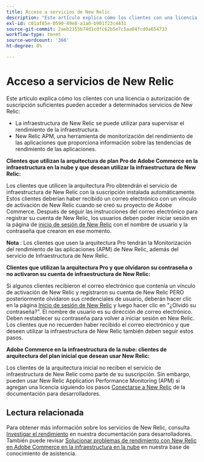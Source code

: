 ```yaml
---
title: Acceso a servicios de New Relic
description: "Este artículo explica cómo los clientes con una licencia o autorización de suscripción suficientes pueden acceder a determinados servicios de New Relic:"
exl-id: c01af85e-0590-49e8-a1a0-b901f23c4431
source-git-commit: 2aeb2355b74d1cdfc62b5e7c5aa04fcd0a654733
workflow-type: tm+mt
source-wordcount: '366'
ht-degree: 0%

---
```


# Acceso a servicios de New Relic

Este artículo explica cómo los clientes con una licencia o autorización de suscripción suficientes pueden acceder a determinados servicios de New Relic:

* La infraestructura de New Relic se puede utilizar para supervisar el rendimiento de la infraestructura.
* New Relic APM, una herramienta de monitorización del rendimiento de las aplicaciones que proporciona información sobre las tendencias de rendimiento de las aplicaciones.

**Clientes que utilizan la arquitectura de plan Pro de Adobe Commerce en la infraestructura en la nube y que desean utilizar la infraestructura de New Relic:**

Los clientes que utilicen la arquitectura Pro obtendrán el servicio de infraestructura de New Relic con la suscripción instalada automáticamente. Estos clientes deberían haber recibido un correo electrónico con un vínculo de activación de New Relic cuando se creó su proyecto de Adobe Commerce. Después de seguir las instrucciones del correo electrónico para registrar su cuenta de New Relic, los usuarios deben poder iniciar sesión en la página de [inicio de sesión de New Relic](https://login.newrelic.com/login) con el nombre de usuario y la contraseña que crearon en ese momento.

**Nota** : Los clientes que usen la arquitectura Pro tendrán la Monitorización del rendimiento de las aplicaciones (APM) de New Relic, además del servicio de Infraestructura de New Relic.

**Clientes que utilizan la arquitectura Pro y que olvidaron su contraseña o no activaron su cuenta de infraestructura de New Relic:**

Si algunos clientes recibieron el correo electrónico que contenía un vínculo de activación de New Relic y registraron su cuenta de New Relic PERO posteriormente olvidaron sus credenciales de usuario, deberán hacer clic en la página [Inicio de sesión de New Relic](https://login.newrelic.com/login) y luego hacer clic en &quot;¿Olvidó su contraseña?&quot;. El nombre de usuario es su dirección de correo electrónico. Deben restablecer su contraseña para volver a iniciar sesión en New Relic. Los clientes que no recuerden haber recibido el correo electrónico y que deseen utilizar la infraestructura de New Relic también deben seguir estos pasos.

**Adobe Commerce en la infraestructura de la nube: clientes de arquitectura del plan inicial que desean usar New Relic:**

Los clientes de la arquitectura inicial no reciben el servicio de infraestructura de New Relic como parte de su suscripción. Sin embargo, pueden usar New Relic Application Performance Monitoring (APM) si agregan una licencia siguiendo los pasos [Conectarse a New Relic](https://experienceleague.adobe.com/en/docs/commerce-cloud-service/user-guide/monitor/new-relic/new-relic-service) de la documentación para desarrolladores.

## Lectura relacionada

Para obtener más información sobre los servicios de New Relic, consulta [Investigar el rendimiento](https://experienceleague.adobe.com/en/docs/commerce-cloud-service/user-guide/monitor/new-relic/new-relic-service) en nuestra documentación para desarrolladores. También puede revisar [Solucionar problemas de rendimiento con New Relic en Adobe Commerce en la infraestructura en la nube](/help/troubleshooting/miscellaneous/troubleshoot-performance-using-new-relic-on-magento-commerce.md) en nuestra base de conocimiento de asistencia.
